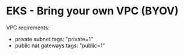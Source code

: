 # EKS - Bring your own VPC (BYOV)

VPC reqirements:

- private subnet tags:       "private=1"
- public nat gateways tags:  "public=1"



 

